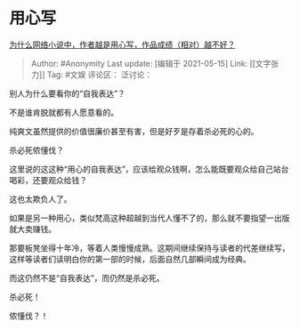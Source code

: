# 用心写
[为什么网络小说中，作者越是用心写，作品成绩（相对）越不好？](https://www.zhihu.com/question/318443192/answer/1837304238)

> Author: #Anonymity
> Last update: [编辑于 2021-05-15]
> Link: [[文字张力]]
> Tag: #文娱
> 评论区：
> 泛讨论：

别人为什么要看你的“自我表达”？

不是谁肯脱就都有人愿意看的。

纯爽文虽然提供的价值很廉价甚至有害，但是好歹是存着杀必死的心的。

杀必死侬懂伐？

这里说的这这种“用心的自我表达”，应该给观众钱啊，怎么能既要观众给自己站台喝彩，还要观众给钱？

这也太欺负人了。

如果是另一种用心，类似梵高这种超越到当代人懂不了的，那么就不要指望一出版就大卖赚钱。

那要板凳坐得十年冷，等着人类慢慢成熟。这期间继续保持与读者的代差继续写，这样等读者们读明白你的第一部的时候，后面自然几部瞬间成为经典。

而这仍然不是“自我表达”，而仍然是杀必死。

杀必死！

侬懂伐？！

